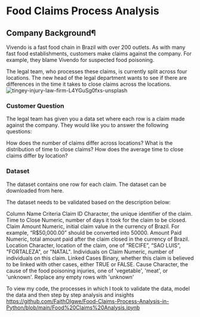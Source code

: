 # Food Claims Process Analysis 

## Company Background¶
Vivendo is a fast food chain in Brazil with over 200 outlets. As with many fast food establishments, customers make claims against the company. For example, they blame Vivendo for suspected food poisoning.

The legal team, who processes these claims, is currently split across four locations. The new head of the legal department wants to see if there are differences in the time it takes to close claims across the locations.
![tingey-injury-law-firm-L4YGuSg0fxs-unsplash](https://user-images.githubusercontent.com/108904370/204107374-ca7d25aa-89db-4e23-b2cc-4574034476df.jpg)


### Customer Question
The legal team has given you a data set where each row is a claim made against the company. They would like you to answer the following questions:

How does the number of claims differ across locations?
What is the distribution of time to close claims?
How does the average time to close claims differ by location?

### Dataset
The dataset contains one row for each claim. The dataset can be downloaded from here.

The dataset needs to be validated based on the description below:

Column Name	Criteria
Claim ID	Character, the unique identifier of the claim.
Time to Close	Numeric, number of days it took for the claim to be closed.
Claim Amount	Numeric, initial claim value in the currency of Brazil. For example, “R$50,000.00” should be converted into 50000.
Amount Paid	Numeric, total amount paid after the claim closed in the currency of Brazil.
Location	Character, location of the claim, one of “RECIFE”, “SAO LUIS”, "FORTALEZA", or "NATAL".
Individuals on Claim	Numeric, number of individuals on this claim.
Linked Cases	Binary, whether this claim is believed to be linked with other cases, either TRUE or FALSE.
Cause	Character, the cause of the food poisoning injuries, one of 'vegetable', 'meat', or 'unknown'. Replace any empty rows with 'unknown'

To view my code, the processes in which I took to validate the data, model the data and then step by step analysis and insights 
https://github.com/FaithOIgwe/Food-Claims-Process-Analysis-in-Python/blob/main/Food%20Claims%20Analysis.ipynb
